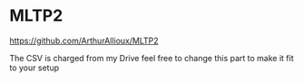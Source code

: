 # MLTP2
https://github.com/ArthurAllioux/MLTP2


The CSV is charged from my Drive feel free to change this part to make it fit to your setup
